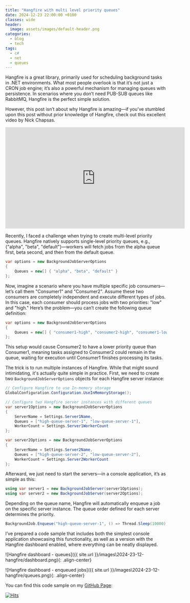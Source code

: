 ```yaml
---
title: "Hangfire with multi level priority queues"
date: 2024-12-23 22:00:00 +0100
classes: wide
header:
  image: assets/images/default-header.png
categories:
  - blog
  - tech
tags:
  - c#
  - net
  - queues
---
```


Hangfire is a great library, primarily used for scheduling background tasks in .NET environments. What most people overlook is that it’s not just a CRON job engine; it’s also a powerful mechanism for managing queues with persistence. In scenarios where you don’t need PUB-SUB queues like RabbitMQ, Hangfire is the perfect simple solution.

However, this post isn’t about why Hangfire is amazing—if you’ve stumbled upon this post without prior knowledge of Hangfire, check out this excellent video by Nick Chapsas.

<iframe width="560" height="315" src="https://www.youtube.com/embed/4wURs-67mB0?si=QGBWDkua10U0K7xj" title="YouTube video player" frameborder="0" allow="accelerometer; autoplay; clipboard-write; encrypted-media; gyroscope; picture-in-picture; web-share" referrerpolicy="strict-origin-when-cross-origin" allowfullscreen></iframe>

Recently, I faced a challenge when trying to create multi-level priority queues. Hangfire natively supports single-level priority queues, e.g., {"alpha", "beta", "default"}—workers will fetch jobs from the alpha queue first, beta second, and then from the default queue.

```c#
var options = new BackgroundJobServerOptions
{
    Queues = new[] { "alpha", "beta", "default" }
};
```
Now, imagine a scenario where you have multiple specific job consumers—let’s call them "Consumer1" and "Consumer2". Assume these two consumers are completely independent and execute different types of jobs. In this case, each consumer should process jobs with two priorities: "low" and "high." Here’s the problem—you can’t create the following queue definition:

```c#
var options = new BackgroundJobServerOptions
{
    Queues = new[] { "consumer1-high", "consumer2-high", "consumer1-low", "consumer2-low" }
};
```

This setup would cause Consumer2 to have a lower priority queue than Consumer1, meaning tasks assigned to Consumer2 could remain in the queue, waiting for execution until Consumer1 finishes processing its tasks.

The trick is to run multiple instances of Hangfire. While that might sound intimidating, it's actually quite simple in practice. First, we need to create two `BackgroundJobServerOptions` objects for each Hangfire server instance:

```c#
// Configure Hangfire to use In-memory storage
GlobalConfiguration.Configuration.UseInMemoryStorage();

// Configure two Hangfire server instances with different queues
var server1Options = new BackgroundJobServerOptions
{
    ServerName = Settings.Server1Name,
    Queues = ["high-queue-server-1", "low-queue-server-1"],
    WorkerCount = Settings.Server1WorkerCount
};

var server2Options = new BackgroundJobServerOptions
{
    ServerName = Settings.Server2Name,
    Queues = ["high-queue-server-2", "low-queue-server-2"],
    WorkerCount = Settings.Server2WorkerCount
};
```

Afterward, we just need to start the servers—in a console application, it’s as simple as this:
```c#
using var server1 = new BackgroundJobServer(server1Options);
using var server2 = new BackgroundJobServer(server2Options);
```
Depending on the queue name, Hangfire will automatically enqueue a job on the specific server instance. The queue order defined for each server determines the priority.

```c#
BackgroundJob.Enqueue("high-queue-server-1", () => Thread.Sleep(10000));
```

I’ve prepared a code sample that includes both the simplest console application showcasing this functionality, as well as a version with the Hangfire dashboard enabled, where everything can be neatly displayed.

![Hangfire dashboard - queues]({{ site.url }}/images\2024-23-12-hangfire/dashboard.png){: .align-center}


![Hangfire dashboard - enqueued jobs]({{ site.url }}/images\2024-23-12-hangfire/queues.png){: .align-center}

You can find this code sample on my [GitHub Page](https://github.com/konradzaba/HangfireMultilevelQueues):

<!-- https://lab.lepture.com/github-cards/#konradzaba/HangfireMultilevelQueues|default -->
<div class="github-card" data-github="konradzaba/HangfireMultilevelQueues" data-width="400" data-height="" data-theme="default"></div>
<script src="//cdn.jsdelivr.net/github-cards/latest/widget.js"></script>

[![Hits](https://hits.seeyoufarm.com/api/count/incr/badge.svg?url=https%3A%2F%2Fkonradzaba.github.io%2Fblog%2Ftech%2FHangfire-multi-level-priority-queues/%2F&count_bg=%2379C83D&title_bg=%23555555&icon=&icon_color=%23E7E7E7&title=hits&edge_flat=false)](https://hits.seeyoufarm.com)